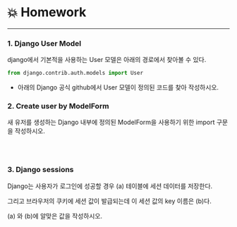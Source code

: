 # :boom: Homework

---



### 1. Django User Model

django에서 기본적을 사용하는 User 모델은 아래의 경로에서 찾아볼 수 있다.

```python
from django.contrib.auth.models import User
```

-  아래의 Django 공식 github에서 User 모델이 정의된 코드를 찾아 작성하시오.





### 2. Create user by ModelForm

새 유저를 생성하는 Django 내부에 정의된 ModelForm을 사용하기 위한 import 구문을 작성하시오.

```python
```

​				

### 3. Django sessions

Django는 사용자가 로그인에 성공할 경우 (a) 테이블에 세션 데이터를 저장한다.

그리고 브라우저의 쿠키에 세션 값이 발급되는데 이 세션 값의 key 이름은 (b)다.

(a) 와 (b)에 알맞은 값을 작성하시오.

